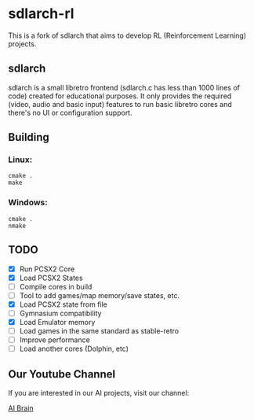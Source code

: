 # sdlarch-rl

This is a fork of sdlarch that aims to develop RL (Reinforcement Learning) projects.

## sdlarch

sdlarch is a small libretro frontend (sdlarch.c has less than 1000 lines of
code) created for educational purposes. It only provides the required (video,
audio and basic input) features to run basic libretro cores and there's no UI
or configuration support.

## Building

### Linux:

```shell
cmake .
make
```

### Windows:

```shell
cmake .
nmake
```

## TODO

- [x] Run PCSX2 Core
- [x] Load PCSX2 States
- [ ] Compile cores in build
- [ ] Tool to add games/map memory/save states, etc.
- [x] Load PCSX2 state from file
- [ ] Gymnasium compatibility
- [x] Load Emulator memory
- [ ] Load games in the same standard as stable-retro
- [ ] Improve performance
- [ ] Load another cores (Dolphin, etc)

## Our Youtube Channel

If you are interested in our AI projects, visit our channel:

[AI Brain](https://www.youtube.com/@AiBrainAi?sub_confirmation=1)

